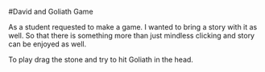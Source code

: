 #David and Goliath Game

As a student requested to make a game.
I wanted to bring a story with it as well.
So that there is something more than just mindless clicking and story can be enjoyed as well.

To play drag the stone and try to hit Goliath in the head.
